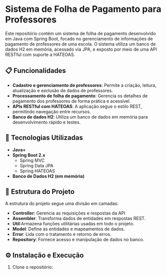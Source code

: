 # Sistema de Folha de Pagamento para Professores

Este repositório contém um sistema de folha de pagamento desenvolvido em Java com Spring Boot, focado no gerenciamento de informações de pagamento de professores de uma escola. O sistema utiliza um banco de dados H2 em memória, acessado via JPA, e exposto por meio de uma API RESTful com suporte a HATEOAS.

## 📋 Funcionalidades

- **Cadastro e gerenciamento de professores**: Permite a criação, leitura, atualização e exclusão de dados de professores.
- **Processamento de folha de pagamento**: Gerencia os detalhes de pagamento dos professores de forma prática e acessível.
- **APIs RESTful com HATEOAS**: A aplicação segue o estilo REST, permitindo navegação entre recursos.
- **Banco de dados H2**: Utiliza um banco de dados em memória para desenvolvimento rápido e testes.

## 🚀 Tecnologias Utilizadas

- **Java+**
- **Spring Boot 2.x**
  - Spring MVC
  - Spring Data JPA
  - Spring HATEOAS
- **Banco de Dados H2 (em memória)**

## 📂 Estrutura do Projeto

A estrutura do projeto segue uma divisão em camadas:

- **Controller**: Gerencia as requisições e respostas da API
- **Assembler**: Transforma dados de entidades em respostas REST.
- **Util**:Armazena funções utilitárias usadas em todo o projeto.
- **Model**: Define as entidades e mapeamentos de dados.
- **Error**: Lida com o tratamento e retorno de erros.
- **Repository**:  Fornece acesso e manipulação de dados no banco.

## ⚙️ Instalação e Execução

1. Clone o repositório:
